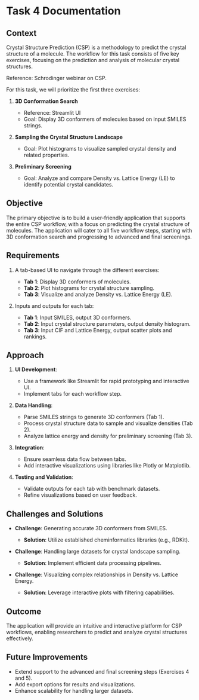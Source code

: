 # Task 4 Documentation

## Context

Crystal Structure Prediction (CSP) is a methodology to predict the crystal structure of a molecule. The workflow for this task consists of five key exercises, focusing on the prediction and analysis of molecular crystal structures. 

Reference: Schrodinger webinar on CSP.

For this task, we will prioritize the first three exercises:

1. **3D Conformation Search**
   - Reference: Streamlit UI
   - Goal: Display 3D conformers of molecules based on input SMILES strings.

2. **Sampling the Crystal Structure Landscape**
   - Goal: Plot histograms to visualize sampled crystal density and related properties.

3. **Preliminary Screening**
   - Goal: Analyze and compare Density vs. Lattice Energy (LE) to identify potential crystal candidates.

## Objective

The primary objective is to build a user-friendly application that supports the entire CSP workflow, with a focus on predicting the crystal structure of molecules. The application will cater to all five workflow steps, starting with 3D conformation search and progressing to advanced and final screenings.

## Requirements

1. A tab-based UI to navigate through the different exercises:
   - **Tab 1**: Display 3D conformers of molecules.
   - **Tab 2**: Plot histograms for crystal structure sampling.
   - **Tab 3**: Visualize and analyze Density vs. Lattice Energy (LE).

2. Inputs and outputs for each tab:
   - **Tab 1**: Input SMILES, output 3D conformers.
   - **Tab 2**: Input crystal structure parameters, output density histogram.
   - **Tab 3**: Input CIF and Lattice Energy, output scatter plots and rankings.

## Approach

1. **UI Development**:
   - Use a framework like Streamlit for rapid prototyping and interactive UI.
   - Implement tabs for each workflow step.

2. **Data Handling**:
   - Parse SMILES strings to generate 3D conformers (Tab 1).
   - Process crystal structure data to sample and visualize densities (Tab 2).
   - Analyze lattice energy and density for preliminary screening (Tab 3).

3. **Integration**:
   - Ensure seamless data flow between tabs.
   - Add interactive visualizations using libraries like Plotly or Matplotlib.

4. **Testing and Validation**:
   - Validate outputs for each tab with benchmark datasets.
   - Refine visualizations based on user feedback.

## Challenges and Solutions

- **Challenge**: Generating accurate 3D conformers from SMILES.
  - **Solution**: Utilize established cheminformatics libraries (e.g., RDKit).

- **Challenge**: Handling large datasets for crystal landscape sampling.
  - **Solution**: Implement efficient data processing pipelines.

- **Challenge**: Visualizing complex relationships in Density vs. Lattice Energy.
  - **Solution**: Leverage interactive plots with filtering capabilities.

## Outcome

The application will provide an intuitive and interactive platform for CSP workflows, enabling researchers to predict and analyze crystal structures effectively.

## Future Improvements

- Extend support to the advanced and final screening steps (Exercises 4 and 5).
- Add export options for results and visualizations.
- Enhance scalability for handling larger datasets.
